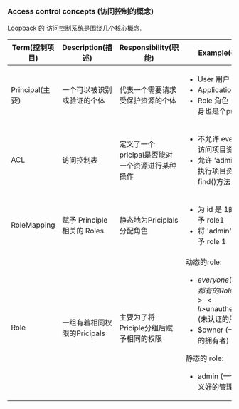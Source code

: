 ### Access control concepts (访问控制的概念)

Loopback 的 访问控制系统是围绕几个核心概念.  

| Term(控制项目) | Description(描述) | Responsibility(职能)  | Example(举例) |
| ------------- | ---------------- | -------------------- | ------------- |
| Principal(主要) | 一个可以被识别或验证的个体 | 代表一个需要请求受保护资源的个体 | <ul><li> User 用户 </li> <li>  Application 应用  </li> <li> Role 角色（Role本身也是个principle) </li> </ul>|
| ACL           | 访问控制表 | 定义了一个pricipal是否能对一个资源进行某种操作 | <ul><li> 不允许 everyone 访问项目资源 </li> <li> 允许 'admin' 角色执行项目资源上的find()方法 </li> </ul>|
| RoleMapping   | 赋予 Principle 相关的 Roles   | 静态地为Priciplals分配角色  |  <ul><li>为 id 是 1的用户赋予 role1   </li> <li> 将 'admin' role 赋予 role 1 </li> </ul>|
| Role         | 一组有着相同权限的Pricipals | 主要为了将Priciple分组后赋予相同的权限  | 动态的role:<ul><li> $everyone (每个用户都有的Role)</li> <li>$unauthenticated (未认证的用户)</li> <li>$owner (一个资源的拥有者)</li> </ul>   静态的 role:<ul><li>admin (一个实现定义好的管理员) </li></ul>|
